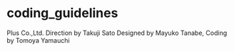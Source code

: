# coding_guidelines
 Plus Co.,Ltd.
 Direction by Takuji Sato
 Designed by Mayuko Tanabe,
 Coding by Tomoya Yamauchi